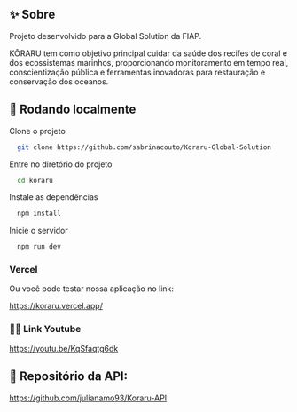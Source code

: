 ## ✨ Sobre

Projeto desenvolvido para a Global Solution da FIAP.

KŌRARU tem como objetivo principal cuidar da saúde dos recifes de coral e dos ecossistemas marinhos, proporcionando monitoramento em tempo real, conscientização pública e ferramentas inovadoras para restauração e conservação dos oceanos.


## 💬 Rodando localmente

Clone o projeto

```bash
  git clone https://github.com/sabrinacouto/Koraru-Global-Solution
```

Entre no diretório do projeto

```bash
  cd koraru
```

Instale as dependências

```bash
  npm install
```

Inicie o servidor

```bash
  npm run dev
```

### Vercel

Ou você pode testar nossa aplicação no link:

https://koraru.vercel.app/

### 👩‍💻 Link Youtube 

https://youtu.be/KqSfaqtg6dk

## 💬 Repositório da API:

https://github.com/julianamo93/Koraru-API





